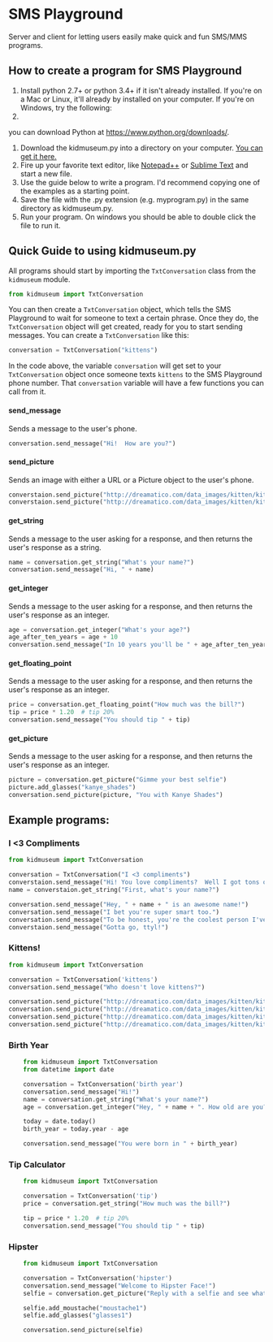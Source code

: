 # SMS Playground
Server and client for letting users easily make quick and fun SMS/MMS programs.

## How to create a program for SMS Playground
1. Install python 2.7+ or python 3.4+ if it isn't already installed. If you're on a Mac or Linux,
   it'll already by installed on your computer. If you're on Windows, try the following:
  1.
   you can download Python at
   https://www.python.org/downloads/.
1. Download the kidmuseum.py into a directory on your computer.  [You can get it here.](http://sms-playground.com/kid_museum.py)
1. Fire up your favorite text editor, like [Notepad++](https://notepad-plus-plus.org/) or
   [Sublime Text](http://www.sublimetext.com/) and start a new file.
1. Use the guide below to write a program.  I'd recommend copying one of the examples as a starting point.
1. Save the file with the .py extension (e.g. myprogram.py) in the same directory as kidmuseum.py.
1. Run your program. On windows you should be able to double click the file to run it.

## Quick Guide to using kidmuseum.py

All programs should start by importing the `TxtConversation` class from the `kidmuseum` module.
```python
from kidmuseum import TxtConversation
```
You can then create a `TxtConversation` object, which tells the SMS Playground to wait for someone to text
a certain phrase.  Once they do, the `TxtConversation` object will get created, ready for you to start sending messages.
You can create a `TxtConversation` like this:
```python
conversation = TxtConversation("kittens")
```
In the code above, the variable `conversation` will get set to your `TxtConversation` object once someone texts
`kittens` to the SMS Playground phone number.  That `conversation` variable will have a few functions you can call
from it.

#### send_message
Sends a message to the user's phone.
```python
conversation.send_message("Hi!  How are you?")
```
#### send_picture
Sends an image with either a URL or a Picture object to the user's phone.
```python
converstaion.send_picture("http://dreamatico.com/data_images/kitten/kitten-2.jpg", "It's a kitten!")
converstaion.send_picture("http://dreamatico.com/data_images/kitten/kitten-7.jpg")
```
#### get_string
Sends a message to the user asking for a response, and then returns the user's response as a string.
```python
name = conversation.get_string("What's your name?")
conversation.send_message("Hi, " + name)
```
#### get_integer
Sends a message to the user asking for a response, and then returns the user's response as an integer.
```python
age = conversation.get_integer("What's your age?")
age_after_ten_years = age + 10
conversation.send_message("In 10 years you'll be " + age_after_ten_years)
```
#### get_floating_point
Sends a message to the user asking for a response, and then returns the user's response as an integer.
```python
price = conversation.get_floating_point("How much was the bill?")
tip = price * 1.20  # tip 20%
conversation.send_message("You should tip " + tip)
```
#### get_picture
Sends a message to the user asking for a response, and then returns the user's response as an integer.
```python
picture = conversation.get_picture("Gimme your best selfie")
picture.add_glasses("kanye_shades")
conversation.send_picture(picture, "You with Kanye Shades")
```

## Example programs:

### I <3 Compliments
```python
from kidmuseum import TxtConversation

conversation = TxtConversation("I <3 compliments")
converstaion.send_message("Hi! You love compliments?  Well I got tons of 'em!")
name = converstaion.get_string("First, what's your name?")

conversation.send_message("Hey, " + name + " is an awesome name!")
conversation.send_message("I bet you're super smart too.")
conversation.send_message("To be honest, you're the coolest person I've talked today BY FAR :D")
converstaion.send_message("Gotta go, ttyl!")
```
### Kittens!
```python
from kidmuseum import TxtConversation

conversation = TxtConversation('kittens')
conversation.send_message("Who doesn't love kittens?")

conversation.send_picture("http://dreamatico.com/data_images/kitten/kitten-3.jpg")
conversation.send_picture("http://dreamatico.com/data_images/kitten/kitten-2.jpg")
conversation.send_picture("http://dreamatico.com/data_images/kitten/kitten-1.jpg")
conversation.send_picture("http://dreamatico.com/data_images/kitten/kitten-7.jpg")
```
### Birth Year
```python
    from kidmuseum import TxtConversation
    from datetime import date

    conversation = TxtConversation('birth year')
    conversation.send_message("Hi!")
    name = conversation.get_string("What's your name?")
    age = conversation.get_integer("Hey, " + name + ". How old are you?")

    today = date.today()
    birth_year = today.year - age

    conversation.send_message("You were born in " + birth_year)
```
### Tip Calculator
```python
    from kidmuseum import TxtConversation

    conversation = TxtConversation('tip')
    price = conversation.get_string("How much was the bill?")

    tip = price * 1.20  # tip 20%
    conversation.send_message("You should tip " + tip)
```
### Hipster
```python
    from kidmuseum import TxtConversation

    conversation = TxtConversation('hipster')
    conversation.send_message("Welcome to Hipster Face!")
    selfie = conversation.get_picture("Reply with a selfie and see what happens...")

    selfie.add_moustache("moustache1")
    selfie.add_glasses("glasses1")

    conversation.send_picture(selfie)
```